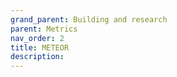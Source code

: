 ```yaml
---
grand_parent: Building and research
parent: Metrics
nav_order: 2
title: METEOR
description:
---
```


